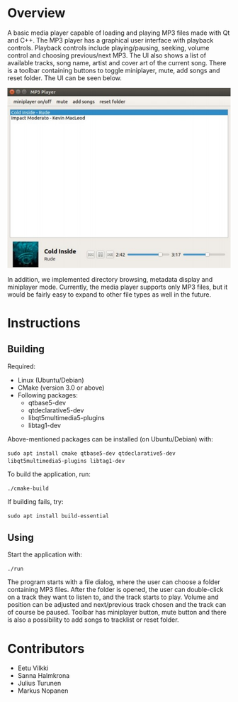# Overview
A basic media player capable of loading and playing MP3 files made with Qt and C++. The MP3
player has a graphical user interface with playback controls. Playback controls include
playing/pausing, seeking, volume control and choosing previous/next MP3. The UI also
shows a list of available tracks, song name, artist and cover art of the current song. There is
a toolbar containing buttons to toggle miniplayer, mute, add songs and reset folder. The UI
can be seen below.

![alt text](https://github.com/vilkkiE/media-player/blob/main/figure1.jpg "Figure 1")

In addition, we implemented directory browsing, metadata display and miniplayer mode. Currently, the media player supports only MP3 files,
but it would be fairly easy to expand to other file types as well in the future.

# Instructions
## Building
Required:
- Linux (Ubuntu/Debian)
- CMake (version 3.0 or above)
- Following packages:
  - qtbase5-dev
  - qtdeclarative5-dev
  - libqt5multimedia5-plugins
  - libtag1-dev
    
Above-mentioned packages can be installed (on Ubuntu/Debian) with:

`sudo apt install cmake qtbase5-dev qtdeclarative5-dev
libqt5multimedia5-plugins libtag1-dev`

To build the application, run:

`./cmake-build`

If building fails, try:

`sudo apt install build-essential`

## Using
Start the application with:

`./run`

The program starts with a file dialog, where the user can choose a folder containing MP3
files. After the folder is opened, the user can double-click on a track they want to listen to,
and the track starts to play. Volume and position can be adjusted and next/previous track
chosen and the track can of course be paused. Toolbar has miniplayer button, mute button
and there is also a possibility to add songs to tracklist or reset folder.

# Contributors
- Eetu Vilkki
- Sanna Halmkrona
- Julius Turunen
- Markus Nopanen
